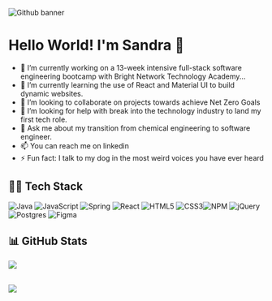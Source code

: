 
![Github banner](https://github.com/sandramtzd/sandramtzd/assets/98602406/0b77ec18-5f7e-4735-8bc8-d4378ca63175)

# Hello World! I'm Sandra 👋

- 🔭 I’m currently working on a 13-week intensive full-stack software engineering bootcamp with Bright Network Technology Academy...
- 🌱 I’m currently learning the use of React and Material UI to build dynamic websites.
- 👯 I’m looking to collaborate on projects towards achieve Net Zero Goals
- 🤔 I’m looking for help with break into the technology industry to land my first tech role.
- 💬 Ask me about my transition from chemical engineering to software engineer.
- 📫 You can reach me on linkedin
- ⚡ Fun fact: I talk to my dog in the most weird voices you have ever heard


## 👩‍💻 Tech Stack
 ![Java](https://img.shields.io/badge/java-%23ED8B00.svg?style=for-the-badge&logo=java&logoColor=white) ![JavaScript](https://img.shields.io/badge/javascript-%23323330.svg?style=for-the-badge&logo=javascript&logoColor=%23F7DF1E) ![Spring](https://img.shields.io/badge/spring-%236DB33F.svg?style=for-the-badge&logo=spring&logoColor=white)  ![React](https://img.shields.io/badge/react-%2320232a.svg?style=for-the-badge&logo=react&logoColor=%2361DAFB) ![HTML5](https://img.shields.io/badge/html5-%23E34F26.svg?style=for-the-badge&logo=html5&logoColor=white) ![CSS3](https://img.shields.io/badge/css3-%231572B6.svg?style=for-the-badge&logo=css3&logoColor=white)![NPM](https://img.shields.io/badge/NPM-%23000000.svg?style=for-the-badge&logo=npm&logoColor=white) ![jQuery](https://img.shields.io/badge/jquery-%230769AD.svg?style=for-the-badge&logo=jquery&logoColor=white) ![Postgres](https://img.shields.io/badge/postgres-%23316192.svg?style=for-the-badge&logo=postgresql&logoColor=white) 	![Figma](https://img.shields.io/badge/figma-%23F24E1E.svg?style=for-the-badge&logo=figma&logoColor=white)

## 📊 GitHub Stats

![](https://github-readme-stats.vercel.app/api/top-langs/?username=sandramtzd&theme=vue-dark&hide_border=false&include_all_commits=false&count_private=false&layout=compact)
<br/>
<br/>

![](https://github-readme-streak-stats.herokuapp.com/?user=sandramtzd&theme=vue-dark&hide_border=false)

